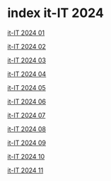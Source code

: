 # index it-IT 2024

<a href="./01">it-IT 2024 01</a>

<a href="./02">it-IT 2024 02</a>

<a href="./03">it-IT 2024 03</a>

<a href="./04">it-IT 2024 04</a>

<a href="./05">it-IT 2024 05</a>

<a href="./06">it-IT 2024 06</a>

<a href="./07">it-IT 2024 07</a>

<a href="./08">it-IT 2024 08</a>

<a href="./09">it-IT 2024 09</a>

<a href="./10">it-IT 2024 10</a>

<a href="./11">it-IT 2024 11</a>
